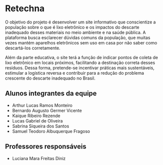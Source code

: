 # Retechna

O objetivo do projeto é desenvolver um site informativo que conscientize a população sobre o que é lixo eletrônico e os impactos do descarte inadequado desses materiais no meio ambiente e na saúde pública. A plataforma busca esclarecer dúvidas comuns da população, que muitas vezes mantém aparelhos eletrônicos sem uso em casa por não saber como descartá-los corretamente.

Além da parte educativa, o site terá a função de indicar pontos de coleta de lixo eletrônico em locais próximos, facilitando a destinação correta desses resíduos. Dessa forma, pretende-se incentivar práticas mais sustentáveis, estimular a logística reversa e contribuir para a redução do problema crescente do descarte inadequado no Brasil.

## Alunos integrantes da equipe

* Arthur Lucas Ramos Monteiro
* Bernardo Augusto Germer Vicente
* Kaique Ribeiro Rezende
* Lucas Gabriel de Oliveira
* Sabrina Siqueira dos Santos
* Samuel Teodoro Albuquerque Fragoso

## Professores responsáveis

* Luciana Mara Freitas Diniz

